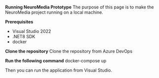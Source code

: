 **Running NeuroMedia Prototype**
The purpose of this page is to make the NeuroMedia project running on a local machine.

**Prerequisites**
- Visual Studio 2022
- .NET8 SDK 
- docker

**Clone the repository**
Clone the repository from Azure DevOps

**Run the following command**
docker-compose up

Then you can run the application from Visual Studio.
